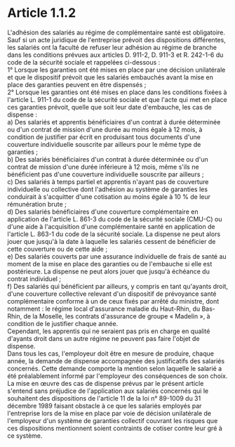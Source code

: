 # Article 1.1.2

  
L'adhésion des salariés au régime de complémentaire santé est obligatoire.   
Sauf si un acte juridique de l'entreprise prévoit des dispositions différentes, les salariés ont la faculté de refuser leur adhésion au régime de branche dans les conditions prévues aux articles D. 911-2, D. 911-3 et R. 242-1-6 du code de la sécurité sociale et rappelées ci-dessous :   
1° Lorsque les garanties ont été mises en place par une décision unilatérale et que le dispositif prévoit que les salariés embauchés avant la mise en place des garanties peuvent en être dispensés ;   
2° Lorsque les garanties ont été mises en place dans les conditions fixées à l'article L. 911-1 du code de la sécurité sociale et que l'acte qui met en place ces garanties prévoit, quelle que soit leur date d'embauche, les cas de dispense :   
a) Des salariés et apprentis bénéficiaires d'un contrat à durée déterminée ou d'un contrat de mission d'une durée au moins égale à 12 mois, à condition de justifier par écrit en produisant tous documents d'une couverture individuelle souscrite par ailleurs pour le même type de garanties ;   
b) Des salariés bénéficiaires d'un contrat à durée déterminée ou d'un contrat de mission d'une durée inférieure à 12 mois, même s'ils ne bénéficient pas d'une couverture individuelle souscrite par ailleurs ;   
c) Des salariés à temps partiel et apprentis n'ayant pas de couverture individuelle ou collective dont l'adhésion au système de garanties les conduirait à s'acquitter d'une cotisation au moins égale à 10 % de leur rémunération brute ;   
d) Des salariés bénéficiaires d'une couverture complémentaire en application de l'article L. 861-3 du code de la sécurité sociale (CMU-C) ou d'une aide à l'acquisition d'une complémentaire santé en application de l'article L. 863-1 du code de la sécurité sociale. La dispense ne peut alors jouer que jusqu'à la date à laquelle les salariés cessent de bénéficier de cette couverture ou de cette aide ;   
e) Des salariés couverts par une assurance individuelle de frais de santé au moment de la mise en place des garanties ou de l'embauche si elle est postérieure. La dispense ne peut alors jouer que jusqu'à échéance du contrat individuel ;   
f) Des salariés qui bénéficient par ailleurs, y compris en tant qu'ayants droit, d'une couverture collective relevant d'un dispositif de prévoyance santé complémentaire conforme à un de ceux fixés par arrêté du ministre, dont notamment : le régime local d'assurance maladie du Haut-Rhin, du Bas-Rhin, de la Moselle, les contrats d'assurance de groupe « Madelin », à condition de le justifier chaque année.   
Cependant, les apprentis qui ne seraient pas pris en charge en qualité d'ayants droit dans un autre régime ne peuvent pas faire l'objet de dispense.   
Dans tous les cas, l'employeur doit être en mesure de produire, chaque année, la demande de dispense accompagnée des justificatifs des salariés concernés. Cette demande comporte la mention selon laquelle le salarié a été préalablement informé par l'employeur des conséquences de son choix.   
La mise en œuvre des cas de dispense prévus par le présent article s'entend sans préjudice de l'application aux salariés concernés qui le souhaitent des dispositions de l'article 11 de la loi n° 89-1009 du 31 décembre 1989 faisant obstacle à ce que les salariés employés par l'entreprise lors de la mise en place par voie de décision unilatérale de l'employeur d'un système de garanties collectif couvrant les risques que ces dispositions mentionnent soient contraints de cotiser contre leur gré à ce système.

